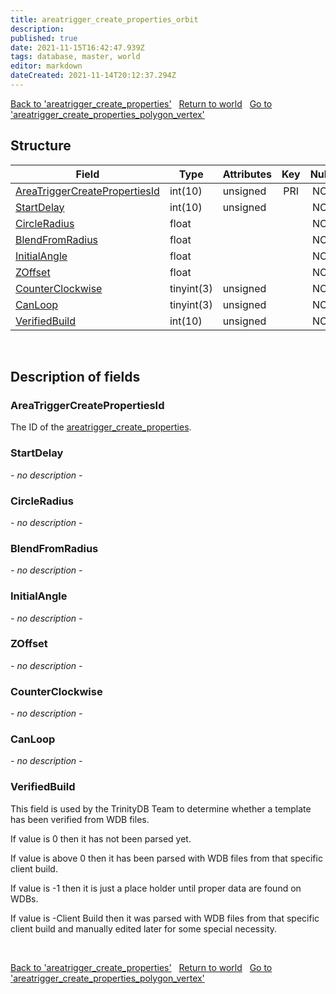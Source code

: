 ```yaml
---
title: areatrigger_create_properties_orbit
description: 
published: true
date: 2021-11-15T16:42:47.939Z
tags: database, master, world
editor: markdown
dateCreated: 2021-11-14T20:12:37.294Z
---
```


<a href="https://dev.trinitycore.info/en/database/master/world/areatrigger_create_properties" class="mt-5 v-btn v-btn--depressed v-btn--flat v-btn--outlined theme--light v-size--default darkblue--text text--lighten-3"><span class="v-btn__content"><i aria-hidden="true" class="v-icon notranslate v-icon--left mdi mdi-arrow-left theme--light"></i><span>Back to 'areatrigger_create_properties'</span></span></a>&nbsp;&nbsp;&nbsp;<a href="https://dev.trinitycore.info/en/database/master/world/home" class="mt-5 v-btn v-btn--depressed v-btn--flat v-btn--outlined theme--light v-size--default darkblue--text text--lighten-3"><span class="v-btn__content"><i aria-hidden="true" class="v-icon notranslate v-icon--left mdi mdi-home-outline theme--light"></i><span>Return to world</span></span></a>&nbsp;&nbsp;&nbsp;<a href="https://dev.trinitycore.info/en/database/master/world/areatrigger_create_properties_polygon_vertex" class="mt-5 v-btn v-btn--depressed v-btn--flat v-btn--outlined theme--light v-size--default darkblue--text text--lighten-3"><span class="v-btn__content"><span>Go to 'areatrigger_create_properties_polygon_vertex'</span><i aria-hidden="true" class="v-icon notranslate v-icon--right mdi mdi-arrow-right theme--light"></i></span></a>

## Structure

| Field | Type | Attributes | Key | Null | Default | Extra | Comment |
| --- | --- | --- | :---: | :---: | --- | --- | --- |
| [AreaTriggerCreatePropertiesId](#areatriggercreatepropertiesid) | int(10) | unsigned | PRI | NO |  |  |  |
| [StartDelay](#startdelay) | int(10) | unsigned |  | NO | 0 |  |  |
| [CircleRadius](#circleradius) | float |  |  | NO | 0 |  |  |
| [BlendFromRadius](#blendfromradius) | float |  |  | NO | 0 |  |  |
| [InitialAngle](#initialangle) | float |  |  | NO | 0 |  |  |
| [ZOffset](#zoffset) | float |  |  | NO | 0 |  |  |
| [CounterClockwise](#counterclockwise) | tinyint(3) | unsigned |  | NO | 0 |  |  |
| [CanLoop](#canloop) | tinyint(3) | unsigned |  | NO | 0 |  |  |
| [VerifiedBuild](#verifiedbuild) | int(10) | unsigned |  | NO | 0 |  |  |
&nbsp;
## Description of fields

### AreaTriggerCreatePropertiesId
The ID of the [areatrigger_create_properties](/database/master/world/areatrigger_create_properties).
&nbsp;

### StartDelay
*- no description -*
&nbsp;

### CircleRadius
*- no description -*
&nbsp;

### BlendFromRadius
*- no description -*
&nbsp;

### InitialAngle
*- no description -*
&nbsp;

### ZOffset
*- no description -*
&nbsp;

### CounterClockwise
*- no description -*
&nbsp;

### CanLoop
*- no description -*
&nbsp;

### VerifiedBuild
This field is used by the TrinityDB Team to determine whether a template has been verified from WDB files.

If value is 0 then it has not been parsed yet.

If value is above 0 then it has been parsed with WDB files from that specific client build.

If value is -1 then it is just a place holder until proper data are found on WDBs.

If value is -Client Build then it was parsed with WDB files from that specific client build and manually edited later for some special necessity.

&nbsp;

<a href="https://dev.trinitycore.info/en/database/master/world/areatrigger_create_properties" class="mt-5 v-btn v-btn--depressed v-btn--flat v-btn--outlined theme--light v-size--default darkblue--text text--lighten-3"><span class="v-btn__content"><i aria-hidden="true" class="v-icon notranslate v-icon--left mdi mdi-arrow-left theme--light"></i><span>Back to 'areatrigger_create_properties'</span></span></a>&nbsp;&nbsp;&nbsp;<a href="https://dev.trinitycore.info/en/database/master/world/home" class="mt-5 v-btn v-btn--depressed v-btn--flat v-btn--outlined theme--light v-size--default darkblue--text text--lighten-3"><span class="v-btn__content"><i aria-hidden="true" class="v-icon notranslate v-icon--left mdi mdi-home-outline theme--light"></i><span>Return to world</span></span></a>&nbsp;&nbsp;&nbsp;<a href="https://dev.trinitycore.info/en/database/master/world/areatrigger_create_properties_polygon_vertex" class="mt-5 v-btn v-btn--depressed v-btn--flat v-btn--outlined theme--light v-size--default darkblue--text text--lighten-3"><span class="v-btn__content"><span>Go to 'areatrigger_create_properties_polygon_vertex'</span><i aria-hidden="true" class="v-icon notranslate v-icon--right mdi mdi-arrow-right theme--light"></i></span></a>

